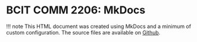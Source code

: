 # BCIT COMM 2206: MkDocs

!!! note 
    This HTML document was created using MkDocs and a minimum of custom configuration. The source files are available on [Github](https://github.com/erilot/2206-mkdocs/).

